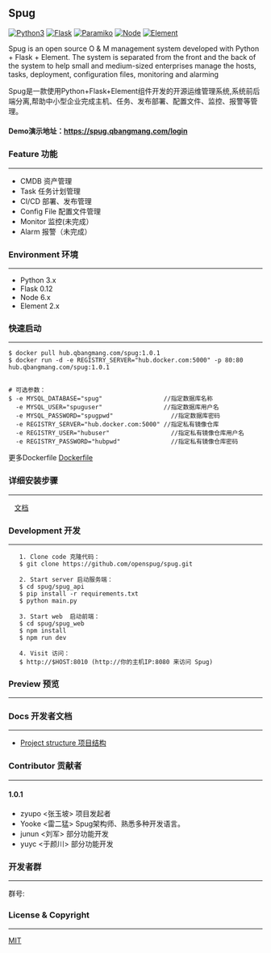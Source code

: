 ## Spug

[![Python3](https://img.shields.io/badge/python-3.x-green.svg?style=plastic)](https://www.python.org/)
[![Flask](https://img.shields.io/badge/Flask-0.12-brightgreen.svg?style=plastic)](http://flask.pocoo.org/)
[![Paramiko](https://img.shields.io/badge/paramiko-2.2.1-green.svg?style=plastic)](http://www.paramiko.org/)
[![Node](https://img.shields.io/badge/node-6.x-green.svg?style=plastic)](https://nodejs.org/)
[![Element](https://img.shields.io/badge/Element-2.x-green.svg?style=plastic)](http://element-cn.eleme.io/#/zh-CN/)

Spug is an open source O & M management system developed with Python + Flask + Element. The system is separated from the front and the back of the system to help small and medium-sized enterprises manage the hosts, tasks, deployment, configuration files, monitoring and alarming

Spug是一款使用Python+Flask+Element组件开发的开源运维管理系统,系统前后端分离,帮助中小型企业完成主机、任务、发布部署、配置文件、监控、报警等管理。

#### Demo演示地址：<https://spug.qbangmang.com/login>



### Feature 功能
----------------------------
  - CMDB 资产管理
  - Task 任务计划管理
  - CI/CD 部署、发布管理
  - Config File 配置文件管理
  - Monitor 监控(未完成）
  - Alarm  报警（未完成）


### Environment 环境
----------------------------
   * Python 3.x
   * Flask 0.12
   * Node 6.x
   * Element 2.x


### 快速启动
----------------------------
```
$ docker pull hub.qbangmang.com/spug:1.0.1
$ docker run -d -e REGISTRY_SERVER="hub.docker.com:5000" -p 80:80 hub.qbangmang.com/spug:1.0.1


# 可选参数：
$ -e MYSQL_DATABASE="spug"        	       //指定数据库名称
  -e MYSQL_USER="spuguser"         	       //指定数据库用户名
  -e MYSQL_PASSWORD="spugpwd"    	         //指定数据库密码
  -e REGISTRY_SERVER="hub.docker.com:5000" //指定私有镜像仓库
  -e REGISTRY_USER="hubuser"    	         //指定私有镜像仓库用户名
  -e REGISTRY_PASSWORD="hubpwd" 	         //指定私有镜像仓库密码
```

更多Dockerfile [Dockerfile](https://github.com/openspug/spug/docs/Dockerfile)


### 详细安装步骤
----------------------------

    [文档](https://github.com/openspug/spug/wiki/)


### Development 开发
----------------------------
```
   1. Clone code 克隆代码：
   $ git clone https://github.com/openspug/spug.git

   2. Start server 启动服务端：
   $ cd spug/spug_api
   $ pip install -r requirements.txt
   $ python main.py

   3. Start web  启动前端：
   $ cd spug/spug_web
   $ npm install
   $ npm run dev

   4. Visit 访问：
   $ http://$HOST:8010 (http://你的主机IP:8080 来访问 Spug)

```

### Preview 预览
----------------------------



### Docs 开发者文档
----------------------------

 * [Project structure 项目结构](https://github.com/openspug/spug/docs/project_structure.md)

### Contributor 贡献者
----------------------------
#### 1.0.1
- zyupo <张玉坡> 项目发起者
- Yooke <雷二猛> Spug架构师、熟悉多种开发语言。
- junun <刘军>   部分功能开发
- yuyc  <于颜川> 部分功能开发


### 开发者群
----------------------------
群号:


### License & Copyright
----------------------------
[MIT](https://opensource.org/licenses/MIT)
